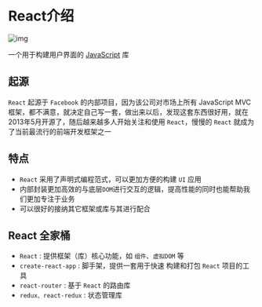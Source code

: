 # React介绍

![img](./assets/logo.jpg)

一个用于构建用户界面的 <u>JavaScript</u> 库



## 起源

`React` 起源于 `Facebook` 的内部项目，因为该公司对市场上所有 JavaScript MVC 框架，都不满意，就决定自己写一套，做出来以后，发现这套东西很好用，就在2013年5月开源了，随后越来越多人开始关注和使用 `React`，慢慢的 `React` 就成为了当前最流行的前端开发框架之一



## 特点

- `React` 采用了声明式编程范式，可以更加方便的构建 `UI` 应用
- 内部封装更加高效的与底层`DOM`进行交互的逻辑，提高性能的同时也能帮助我们更加专注于业务
- 可以很好的接纳其它框架或库与其进行配合



## React 全家桶

- `React` : 提供框架（库）核心功能，如 `组件`、`虚拟DOM` 等
- `create-react-app` : 脚手架，提供一套用于快速 构建和打包 `React` 项目的工具
- `react-router` : 基于 `React` 的路由库
- `redux、react-redux` : 状态管理库